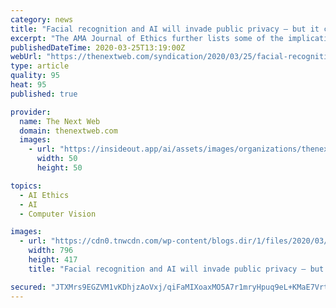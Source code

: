 ```yaml
---
category: news
title: "Facial recognition and AI will invade public privacy — but it can be done ethically"
excerpt: "The AMA Journal of Ethics further lists some of the implications of AI and facial recognition technology, in terms of violating a user’s privacy. Informed consent is one such issue, with an increasing need for healthcare providers that utilize facial recognition to inform their patients about the potential uses of patient data. To quote the ..."
publishedDateTime: 2020-03-25T13:19:00Z
webUrl: "https://thenextweb.com/syndication/2020/03/25/facial-recognition-and-ai-will-invade-public-privacy-but-it-can-be-done-ethically/"
type: article
quality: 95
heat: 95
published: true

provider:
  name: The Next Web
  domain: thenextweb.com
  images:
    - url: "https://insideout.app/ai/assets/images/organizations/thenextweb.com-50x50.jpg"
      width: 50
      height: 50

topics:
  - AI Ethics
  - AI
  - Computer Vision

images:
  - url: "https://cdn0.tnwcdn.com/wp-content/blogs.dir/1/files/2020/03/1-22-796x417.jpg"
    width: 796
    height: 417
    title: "Facial recognition and AI will invade public privacy — but it can be done ethically"

secured: "JTXMrs9EGZVM1vKDhjzAoVxj/qiFaMIXoaxMO5A7r1mryHpuq9eL+KMaE7Vrt+dcg0xAFwDSfaTAz/egiQ4t+No+DGTc5KoBspK3sMD2Bgx0I/oGWbRLmH91/C8NkZYAs2I5Egmatb8rA99n2niFbWqm+xIwu82yBD0uJtMNSCxlZ71Tv8GtVXyUm0vamAgUjgTBO7Vw+A7vcUJpOXzHhyK8I7o2D3QhHfmMiJplBPec+jRNZu8/iJXKyswFgxG7EgWzSyqFZTRrDZ75wfCrXDzP1pV/fbURIq005IE06Y+IfLJ/11Rgfe1RRpeG2rE/MJJyzmBtZjSAJhO83KfBWi+oXCzBeADU9788Ww+rPFwdF8sz20T3KdGeaAzH0t0JO40xXMb3MdijeGSBETHLrfZE7L5IFfwyRUzKhT5bRbqswKK4x84s3YFEdl4rgqso4hT2pKb+7ZWgUH4gcDP01j/cxchED9e8v6UbopNM+Oo=;E/WBv9ERtzPU9mMjlTDA+Q=="
---
```


